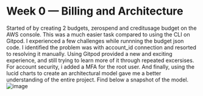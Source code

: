 # Week 0 — Billing and Architecture
Started of by creating 2 budgets, zerospend and creditusage budget on the AWS console. This was a much easier task compared to using the CLI on Gitpod. I experienced a few challenges while runnning the budget json code. I identified the problem was with account_id connection and resorted to resolving it manually. Using Gitpod provided a new and exciting experience, and still trying to learn more of it through repeated excersises. For account security, i added a MFA for the root user. And finally, using the lucid charts to create an architectural model gave me a better understanding of the entire project. Find below a snapshot of the model.
![image](https://user-images.githubusercontent.com/65923155/219842856-9b392aa6-1d08-4cf2-b117-e812531c7ce8.png)
